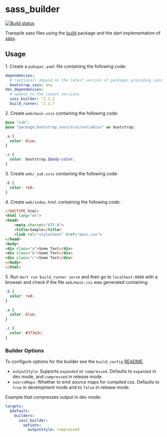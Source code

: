 # sass_builder

[![Build status](https://github.com/dart-league/sass_builder/actions/workflows/dart.yml/badge.svg)](https://github.com/dart-league/sass_builder/actions/workflows/dart.yml)

Transpile sass files using the [build][1] package and the dart implementation
of [sass][2].

[1]: https://github.com/dart-lang/build
[2]: https://github.com/sass/dart-sass

## Usage

1\. Create a `pubspec.yaml` file containing the following code:

```yaml
dependencies:
  # (optional) depend on the latest version of packages providing sass sources
  bootstrap_sass: any
dev_dependencies:
  # update to the latest versions
  sass_builder: ^2.1.2
  build_runner: ^2.1.7
```

2\. Create `web/main.scss` containing the following code:

```scss
@use "sub";
@use "package:bootstrap_sass/scss/variables" as bootstrap;

.a {
  color: blue;
}

.c {
  color: bootstrap.$body-color;
}

```

3\. Create `web/_sub.scss` containing the following code:

```scss
.b {
  color: red;
}

```

4\. Create `web/index.html` containing the following code:

```html
<!DOCTYPE html>
<html lang="en">
<head>
    <meta charset="UTF-8">
    <title>Sample</title>
    <link rel="stylesheet" href="main.css">
</head>
<body>
<div class="a">Some Text</div>
<div class="b">Some Text</div>
<div class="c">Some Text</div>
</body>
</html>
```

5\. Run `dart run build_runner serve` and then go to `localhost:8080` with a browser
 and check if the file `web/main.css` was generated containing:

```css
.b {
  color: red;
}

.a {
  color: blue;
}

.c {
  color: #373a3c;
}
```

### Builder Options

To configure options for the builder see the `build_config`
[README](https://github.com/dart-lang/build/blob/master/build_config/README.md).

* `outputStyle`: Supports `expanded` or `compressed`. Defaults to `expanded` in
  dev mode, and `compressed` in release mode.
* `sourceMaps`: Whether to emit source maps for compiled css. Defaults to
  `true` in development mode and to `false` in release mode.

Example that compresses output in dev mode:

```yaml
targets:
  $default:
    builders:
      sass_builder:
        options:
          outputStyle: compressed
```
